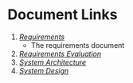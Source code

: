 # Document Links
1. [*Requirements*](HW1-Requirements.pdf)
	- The requirements document 
2. [*Requirements Evaluation*](HW2-EvaluatingRequirements.pdf)
3. [*System Architecture*](HW3-Architecture.pdf)
4. [*System Design*]()

